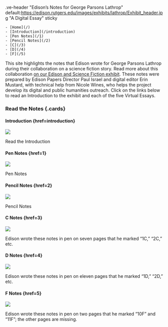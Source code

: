 .ve-header "Edison’s Notes for George Parsons Lathrop" default:https://edison.rutgers.edu/images/exhibits/lathrop/Exhibit_header.jpg "A Digital Essay" sticky


    - [Home](/)
    - [Introduction](/introduction)
    - [Pen Notes](/1)
    - [Pencil Notes](/2)
    - [C](/3)
    - [D](/4)
    - [F](/5)
    
This site highlights the notes that Edison wrote for George Parsons Lathrop during their collaboration on a science fiction story. Read more about this collaboration [on our Edison and Science Fiction exhibit](https://www.juncture-digital.org/edisonpapers/edison-sci-fi/2). These notes were prepared by Edison Papers Director Paul Israel and digital editor Erin Mustard, with technical help from Nicole Wines, who helps the project develop its digital and public humanities outreach. Click on the links below to read an Introduction to the exhibit and each of the five Virtual Essays.

### Read the Notes {.cards}

#### Introduction {href=introduction}

![](https://raw.githubusercontent.com/edisonpapers/media/main/ThomasAlvaEdison1884/Thomas_Alva_Edison_1884.jpg)

Read the Introduction 

#### Pen Notes {href=1}

![](https://github.com/edisonpapers/media/blob/main/Lathrop/pen-notes.png?raw=true)

Pen Notes

#### Pencil Notes {href=2}

![](https://github.com/edisonpapers/media/blob/main/Lathrop/pencil_notes.jpg?raw=true)

Pencil Notes

#### C Notes {href=3}

![](https://github.com/edisonpapers/media/blob/main/Lathrop/1C.jpg?raw=true)

Edison wrote these notes in pen on seven pages that he marked “1C,” “2C,” etc.

#### D Notes {href=4}

![](https://github.com/edisonpapers/media/blob/main/Lathrop/1D.jpg?raw=true)

Edison wrote these notes in pen on eleven pages that he marked “1D,” “2D,” etc.

#### F Notes {href=5}

![](https://github.com/edisonpapers/media/blob/main/Lathrop/10F.jpg?raw=true)

Edison wrote these notes in pen on two pages that he marked “10F” and “11F”; the other pages are missing.
